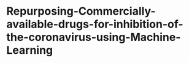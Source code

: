 # Repurposing-Commercially-available-drugs-for-inhibition-of-the-coronavirus-using-Machine-Learning
